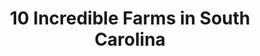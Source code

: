 ---
layout: ampstory
title: 10 Incredible Farms in South Carolina 
cover:
   title: 10 Incredible Farms in South Carolina 
   subtitle: Open Directory Project
   background: ../assets/images/farms/cover.jpg

pages: 
 - layout: thirds
   top: <h1>#1 Clinton Sease Farm</h1>
   bottom: "<p>My first time going it was nice and relaxing.</p>"
   background: ../assets/images/farms/A.jpg
   backgroundblur: true   
 - layout: thirds
   top: <h1>#2 City Roots</h1>
   bottom: "<p>City Roots was a wonderful experience.</p>"
   background: ../assets/images/farms/B.jpg
   backgroundblur: true  
 - layout: thirds
   top: <h1>#3 Manchester Farms</h1>
   bottom: "<p>Best farm raised quail and reasonable prices, friendly employees.</p>"
   background: ../assets/images/farms/C.jpg
   backgroundblur: true
 - layout: thirds
   top: <h1>#4 Solar Farms Inc</h1>
   bottom: "<p>This is awesome place to buy bean spout, Tofu and Ginger.</p>"
   background: ../assets/images/farms/D.jpg
   backgroundblur: true  
 - layout: thirds
   top: <h1>#5 COOPER’S FARM</h1>
   bottom: "<p>558 Fallaw Rd, Gaston, SC 29053, United States|4(7).</p>"
   background: ../assets/images/farms/E.jpg
   backgroundblur: true  
 - layout: thirds
   top: <h1>#6 Mulligans Run Farm</h1>
   bottom: "<p> 541 Two Notch Rd, Lexington, SC 29073, United States|3.8(6).</p>"
   background: ../assets/images/farms/F.jpg
   backgroundblur: true  
 - layout: thirds
   top: <h1>#7 Rucker Farms</h1>
   bottom: "<p>624 Forts Pond Rd, Pelion, SC 29123, United States|5(6).</p>"
   background: ../assets/images/farms/G.jpg
   backgroundblur: true 
 - layout: thirds
   top: <h1>#8 Abbott’s Creekside</h1>
   bottom: "<p>1015 John Davis Dr, West Columbia, SC 29170, United States|4.8(4).</p>"
   background: ../assets/images/farms/H.jpg
   backgroundblur: true 
 - layout: thirds
   top: <h1>#9 Doko Farm</h1>
   bottom: "<p>2101 Cedar Creek Rd, Blythewood, SC 29016, United States|5(4).</p>"
   background: ../assets/images/farms/I.jpg
   backgroundblur: true 
 - layout: thirds
   top: <h1>#10 Longacres Farm</h1>
   bottom: "<p>1130 Whetstone Rd, Swansea, SC 29160, United States|5(3).</p>"
   background: ../assets/images/farms/J.jpg
   backgroundblur: true   
 - layout: thirds
   middle: Continue reading...
   cta:
      link: https://www.knot35.com/toplist/10-incredible-farms-in-south-carolina-you-need-to-visit/
      text: 10 Incredible Farms in South Carolina 
      
---